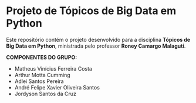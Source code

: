 # Projeto de Tópicos de Big Data em Python

Este repositório contém o projeto desenvolvido para a disciplina **Tópicos de Big Data em Python**, ministrada pelo professor **Roney Camargo Malaguti**.

**COMPONENTES DO GRUPO:**

- Matheus Vinícius Ferreira Costa  
- Arthur Motta Cumming  
- Adlei Santos Pereira  
- André Felipe Xavier Oliveira Santos  
- Jordyson Santos da Cruz

